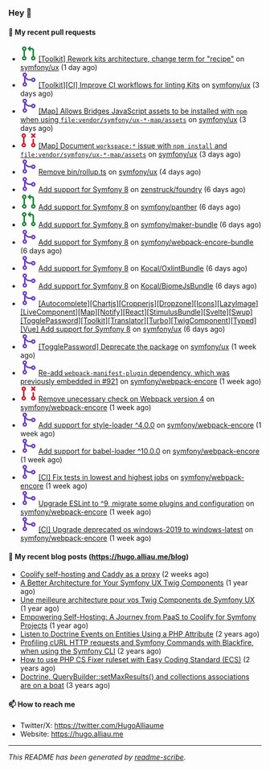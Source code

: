 ### Hey 👋

#### 👷 My recent pull requests

- ![](./assets/pr-open.svg) [[Toolkit] Rework kits architecture, change term for &#34;recipe&#34;](https://github.com/symfony/ux/pull/2986) on [symfony/ux](https://github.com/symfony/ux) (1 day ago)
- ![](./assets/pr-merged.svg) [[Toolkit][CI] Improve CI workflows for linting Kits](https://github.com/symfony/ux/pull/2984) on [symfony/ux](https://github.com/symfony/ux) (3 days ago)
- ![](./assets/pr-merged.svg) [[Map] Allows Bridges JavaScript assets to be installed with `npm` when using `file:vendor/symfony/ux-*-map/assets`](https://github.com/symfony/ux/pull/2983) on [symfony/ux](https://github.com/symfony/ux) (3 days ago)
- ![](./assets/pr-closed.svg) [[Map] Document `workspace:*` issue with `npm install` and `file:vendor/symfony/ux-*-map/assets`](https://github.com/symfony/ux/pull/2982) on [symfony/ux](https://github.com/symfony/ux) (3 days ago)
- ![](./assets/pr-merged.svg) [Remove bin/rollup.ts](https://github.com/symfony/ux/pull/2981) on [symfony/ux](https://github.com/symfony/ux) (4 days ago)
- ![](./assets/pr-merged.svg) [Add support for Symfony 8](https://github.com/zenstruck/foundry/pull/960) on [zenstruck/foundry](https://github.com/zenstruck/foundry) (6 days ago)
- ![](./assets/pr-open.svg) [Add support for Symfony 8](https://github.com/symfony/panther/pull/678) on [symfony/panther](https://github.com/symfony/panther) (6 days ago)
- ![](./assets/pr-open.svg) [Add support for Symfony 8](https://github.com/symfony/maker-bundle/pull/1724) on [symfony/maker-bundle](https://github.com/symfony/maker-bundle) (6 days ago)
- ![](./assets/pr-merged.svg) [Add support for Symfony 8](https://github.com/symfony/webpack-encore-bundle/pull/248) on [symfony/webpack-encore-bundle](https://github.com/symfony/webpack-encore-bundle) (6 days ago)
- ![](./assets/pr-merged.svg) [Add support for Symfony 8](https://github.com/Kocal/OxlintBundle/pull/1) on [Kocal/OxlintBundle](https://github.com/Kocal/OxlintBundle) (6 days ago)
- ![](./assets/pr-merged.svg) [Add support for Symfony 8](https://github.com/Kocal/BiomeJsBundle/pull/33) on [Kocal/BiomeJsBundle](https://github.com/Kocal/BiomeJsBundle) (6 days ago)
- ![](./assets/pr-merged.svg) [[Autocomplete][Chartjs][Cropperjs][Dropzone][Icons][LazyImage][LiveComponent][Map][Notify][React][StimulusBundle][Svelte][Swup][TogglePassword][Toolkit][Translator][Turbo][TwigComponent][Typed][Vue] Add support for Symfony 8](https://github.com/symfony/ux/pull/2973) on [symfony/ux](https://github.com/symfony/ux) (6 days ago)
- ![](./assets/pr-merged.svg) [[TogglePassword] Deprecate the package](https://github.com/symfony/ux/pull/2972) on [symfony/ux](https://github.com/symfony/ux) (1 week ago)
- ![](./assets/pr-merged.svg) [Re-add `webpack-manifest-plugin` dependency, which was previously embedded in #921](https://github.com/symfony/webpack-encore/pull/1382) on [symfony/webpack-encore](https://github.com/symfony/webpack-encore) (1 week ago)
- ![](./assets/pr-closed.svg) [Remove unecessary check on Webpack version 4](https://github.com/symfony/webpack-encore/pull/1381) on [symfony/webpack-encore](https://github.com/symfony/webpack-encore) (1 week ago)
- ![](./assets/pr-merged.svg) [Add support for style-loader ^4.0.0](https://github.com/symfony/webpack-encore/pull/1380) on [symfony/webpack-encore](https://github.com/symfony/webpack-encore) (1 week ago)
- ![](./assets/pr-merged.svg) [Add support for babel-loader ^10.0.0](https://github.com/symfony/webpack-encore/pull/1379) on [symfony/webpack-encore](https://github.com/symfony/webpack-encore) (1 week ago)
- ![](./assets/pr-merged.svg) [[CI] Fix tests in lowest and highest jobs](https://github.com/symfony/webpack-encore/pull/1378) on [symfony/webpack-encore](https://github.com/symfony/webpack-encore) (1 week ago)
- ![](./assets/pr-merged.svg) [Upgrade ESLint to ^9, migrate some plugins and configuration](https://github.com/symfony/webpack-encore/pull/1377) on [symfony/webpack-encore](https://github.com/symfony/webpack-encore) (1 week ago)
- ![](./assets/pr-merged.svg) [[CI] Upgrade deprecated os windows-2019 to windows-latest](https://github.com/symfony/webpack-encore/pull/1376) on [symfony/webpack-encore](https://github.com/symfony/webpack-encore) (1 week ago)

#### 📜 My recent blog posts (https://hugo.alliau.me/blog)

- [Coolify self-hosting and Caddy as a proxy](https://hugo.alliau.me/blog/posts/coolify-self-hosting-and-caddy-as-a-proxy) (2 weeks ago)
- [A Better Architecture for Your Symfony UX Twig Components](https://hugo.alliau.me/blog/posts/a-better-architecture-for-your-symfony-ux-twig-components) (1 year ago)
- [Une meilleure architecture pour vos Twig Components de Symfony UX](https://hugo.alliau.me/blog/posts/une-meilleure-architecture-pour-vous-twig-components-de-symfony-ux) (1 year ago)
- [Empowering Self-Hosting: A Journey from PaaS to Coolify for Symfony Projects](https://hugo.alliau.me/blog/posts/empowering-self-hosting-a-journey-from-paas-to-coolify-for-symfony-projects) (1 year ago)
- [Listen to Doctrine Events on Entities Using a PHP Attribute](https://hugo.alliau.me/blog/posts/2023-11-12-listen-to-doctrine-events-on-entities-using-a-php-attribute) (2 years ago)
- [Profiling cURL HTTP requests and Symfony Commands with Blackfire, when using the Symfony CLI](https://hugo.alliau.me/blog/posts/2023-10-21-profiling-curl-http-requests-and-symfony-commands-with-blackfire-when-using-the-symfony-cli) (2 years ago)
- [How to use PHP CS Fixer ruleset with Easy Coding Standard (ECS)](https://hugo.alliau.me/blog/posts/2023-07-19-how-to-use-php-cs-fixer-ruleset-with-easy-coding-standard) (2 years ago)
- [Doctrine, QueryBuilder::setMaxResults() and collections associations are on a boat](https://hugo.alliau.me/blog/posts/2022-01-07-doctrine-querybuilder-setmaxresults-and-collections-associations-are-on-a-boat) (3 years ago)

#### 📫 How to reach me

- Twitter/X: https://twitter.com/HugoAlliaume
- Website: https://hugo.alliau.me

---

_This README has been generated by [readme-scribe](https://github.com/muesli/readme-scribe/)_.

